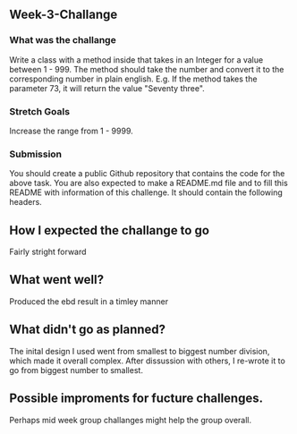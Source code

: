 ## Week-3-Challange

### What was the challange
Write a class with a method inside that takes in an Integer for a value between 1 - 999. The method should take the number and convert it to the corresponding number in plain english. E.g. If the method takes the parameter 73, it will return the value "Seventy three".
### Stretch Goals
Increase the range from 1 - 9999.
### Submission
You should create a public Github repository that contains the code for the above task.
You are also expected to make a README.md file and to fill this README with information of this challenge. It should contain the following headers.

## How I expected the challange to go
Fairly stright forward

## What went well?
Produced the ebd result in a timley manner

## What didn't go as planned?
The inital design I used went from smallest to biggest number division,  which made it overall complex. After dissussion with others, I re-wrote it to go from biggest number to smallest.

## Possible improments for fucture challenges.
Perhaps mid week group challanges might help the group overall.
